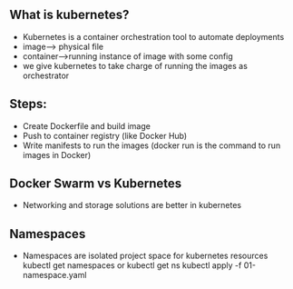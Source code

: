 What is kubernetes?
----------------------
 - Kubernetes is a container orchestration tool to automate deployments
 - image--> physical file
 - container-->running instance of image with some config
 - we give kubernetes to take charge of running the images as orchestrator

Steps:
----------
 - Create Dockerfile and build image
 - Push to container registry (like Docker Hub)
 - Write manifests to run the images (docker run is the command to run images in Docker)

Docker Swarm vs Kubernetes
------------------------------
 - Networking and storage solutions are better in kubernetes

Namespaces
------------
 - Namespaces are isolated project space for kubernetes resources
 kubectl get namespaces or kubectl get ns
 kubectl apply -f 01-namespace.yaml